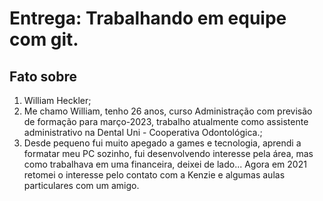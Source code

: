 # Entrega: Trabalhando em equipe com git.

## Fato sobre <William Heckler>

1. William Heckler;
2. Me chamo William, tenho 26 anos, curso Administração com previsão de formação para março-2023, trabalho atualmente como assistente administrativo na Dental Uni - Cooperativa Odontológica.;
3. Desde pequeno fui muito apegado a games e tecnologia, aprendi a formatar meu PC sozinho, fui desenvolvendo interesse pela área, mas como trabalhava em uma financeira, deixei de lado... Agora em 2021 retomei o interesse pelo contato com a Kenzie e algumas aulas particulares com um amigo.
